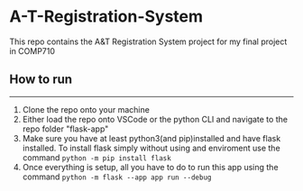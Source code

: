 # A-T-Registration-System
This repo contains the A&amp;T Registration System project for my final project in COMP710

## How to run
---
1. Clone the repo onto your machine
2. Either load the repo onto VSCode or the python CLI and navigate to the repo folder "flask-app"
3. Make sure you have at least python3(and pip)installed and have flask installed. To install flask simply without using and enviroment use the command `python -m pip install flask`
4. Once everything is setup, all you have to do to run this app using the command `python -m flask --app app run --debug`